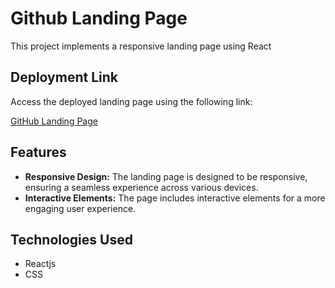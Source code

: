 # Github Landing Page

This project implements a responsive landing page using React

## Deployment Link

Access the deployed landing page using the following link:

[GitHub Landing Page](https://main--magical-profiterole-4ae9ce.netlify.app/)

## Features

- **Responsive Design:** The landing page is designed to be responsive, ensuring a seamless experience across various devices.
- **Interactive Elements:** The page includes interactive elements for a more engaging user experience.

## Technologies Used

- Reactjs
- CSS





